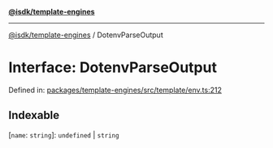 [**@isdk/template-engines**](../README.md)

***

[@isdk/template-engines](../globals.md) / DotenvParseOutput

# Interface: DotenvParseOutput

Defined in: [packages/template-engines/src/template/env.ts:212](https://github.com/isdk/template-engines.js/blob/24b1ccbec627480811c0e55e7b0aa8bfa87438e3/src/template/env.ts#L212)

## Indexable

\[`name`: `string`\]: `undefined` \| `string`
